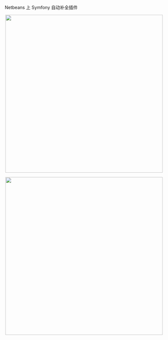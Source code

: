 Netbeans 上 Symfony 自动补全插件

<p align="center">
    <a href="#">
      <img src="https://i.loli.net/2020/05/19/CRNiKa5bLZu7T6y.png" width=500>
    </a>
</p>

<p align="center">
    <a href="#">
      <img src="https://i.loli.net/2020/05/22/Cg2pi4LO9zPQEDj.gif" width=500>
    </a>
</p>
